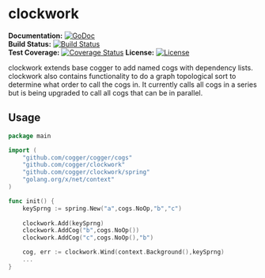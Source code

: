 # clockwork

**Documentation:** [![GoDoc](https://godoc.org/github.com/cogger/clockwork?status.png)](http://godoc.org/github.com/cogger/clockwork)  
**Build Status:**  [![Build Status](https://travis-ci.org/cogger/clockwork.svg?branch=master)](https://travis-ci.org/cogger/clockwork)  
**Test Coverage:** [![Coverage Status](https://coveralls.io/repos/cogger/clockwork/badge.svg?branch=master)](https://coveralls.io/r/cogger/clockwork?branch=master)
**License:**       [![License](http://img.shields.io/:license-apache-blue.svg)](http://www.apache.org/licenses/LICENSE-2.0.html)

clockwork extends base cogger to add named cogs with dependency lists.  clockwork also contains functionality to do a graph topological sort to determine what order to call the cogs in.  It currently calls all cogs in a series but is being upgraded to call all cogs that can be in parallel.

## Usage

~~~ go
package main

import (
	"github.com/cogger/cogger/cogs"
	"github.com/cogger/clockwork"
	"github.com/cogger/clockwork/spring"
	"golang.org/x/net/context"
)

func init() {
	keySprng := spring.New("a",cogs.NoOp,"b","c")
	
	clockwork.Add(keySprng)
	clockwork.AddCog("b",cogs.NoOp())
	clockwork.AddCog("c",cogs.NoOp(),"b")

	cog, err := clockwork.Wind(context.Background(),keySprng)
	...	
}
~~~